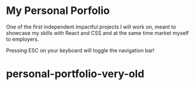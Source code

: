# My Personal Porfolio

One of the first independent impactful projects I will work on, meant to showcase my skills with React and CSS and at the same time market myself to employers.

Pressing ESC on your keyboard will toggle the navigation bar!
# personal-portfolio-very-old
